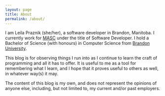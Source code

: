 ```yaml
---
layout: page
title: About
permalink: /about/
---
```


I am Leila Praznik (she/her), a software developer in Brandon, Manitoba. I
currently work for [MASC][masc] under the title of Software Developer. I hold
a Bachelor of Science (with honours) in Computer Science from
[Brandon University][brandonu].

This blog is for observing things I run into as I continue to learn the craft
of programming and all it has to offer. It is useful to me as a tool for
remembering what I learn, and I hope that it proves useful to others as well,
in whatever way(s) it may.

The content of this blog is my own, and does not represent the opinions of
anyone else, including, but not limited to, my current and/or past employers.

[masc]: https://masc.mb.ca/
[brandonu]: https://brandonu.ca

